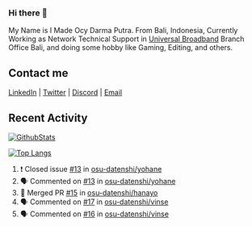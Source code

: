 ### Hi there 👋

My Name is I Made Ocy Darma Putra. From Bali, Indonesia, Currently Working as Network Technical Support in [Universal Broadband](https://universal.net.id) Branch Office Bali, and doing some hobby like Gaming, Editing, and others.

## Contact me

[LinkedIn](https://linkedin.com/in/troke) | [Twitter](https://twitter.com/darma_ochi) | [Discord](https://link.troke.id/discord) | <a href="mailto:ochi@troke.id">Email</a> 

## Recent Activity

[![GithubStats](https://github-readme-stats.vercel.app/api?username=troke12&show_icons=true)](https://github.com/troke12)

[![Top Langs](https://github-readme-stats.vercel.app/api/top-langs/?username=troke12&layout=compact)](https://github.com/anuraghazra/github-readme-stats)

<!--START_SECTION:activity-->
1. ❗️ Closed issue [#13](https://github.com/osu-datenshi/yohane/issues/13) in [osu-datenshi/yohane](https://github.com/osu-datenshi/yohane)
2. 🗣 Commented on [#13](https://github.com/osu-datenshi/yohane/issues/13) in [osu-datenshi/yohane](https://github.com/osu-datenshi/yohane)
3. 🎉 Merged PR [#15](https://github.com/osu-datenshi/hanayo/pull/15) in [osu-datenshi/hanayo](https://github.com/osu-datenshi/hanayo)
4. 🗣 Commented on [#17](https://github.com/osu-datenshi/vinse/issues/17) in [osu-datenshi/vinse](https://github.com/osu-datenshi/vinse)
5. 🗣 Commented on [#16](https://github.com/osu-datenshi/vinse/issues/16) in [osu-datenshi/vinse](https://github.com/osu-datenshi/vinse)
<!--END_SECTION:activity-->

